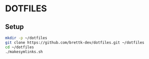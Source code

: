 # DOTFILES

## Setup

```sh
mkdir -p ~/dotfiles
git clone https://github.com/brettk-dev/dotfiles.git ~/dotfiles
cd ~/dotfiles
./makesymlinks.sh
```
